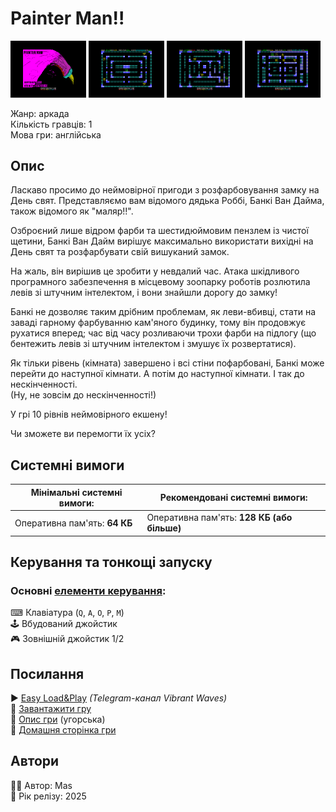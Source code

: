 # Painter Man!!

<img src="screenshots/scrn_painterman_01.png" width="24%"> 
<img src="screenshots/scrn_painterman_02.png" width="24%"> 
<img src="screenshots/scrn_painterman_03.png" width="24%"> 
<img src="screenshots/scrn_painterman_04.png" width="24%">

Жанр: аркада  
Кількість гравців: 1  
Мова гри: англійська  

## Опис

Ласкаво просимо до неймовірної пригоди з розфарбовування замку на День свят. Представляємо вам відомого дядька Роббі, Банкі Ван Дайма, також відомого як "маляр!!".

Озброєний лише відром фарби та шестидюймовим пензлем із чистої щетини, Банкі Ван Дайм вирішує максимально використати вихідні на День свят та розфарбувати свій вишуканий замок.

На жаль, він вирішив це зробити у невдалий час. Атака шкідливого програмного забезпечення в місцевому зоопарку роботів розлютила левів зі штучним інтелектом, і вони знайшли дорогу до замку!

Банкі не дозволяє таким дрібним проблемам, як леви-вбивці, стати на заваді гарному фарбуванню кам'яного будинку, тому він продовжує рухатися вперед; час від часу розливаючи трохи фарби на підлогу (що бентежить левів зі штучним інтелектом і змушує їх розвертатися).

Як тільки рівень (кімната) завершено і всі стіни пофарбовані, Банкі може перейти до наступної кімнати. А потім до наступної кімнати. І так до нескінченності.  
(Ну, не зовсім до нескінченності!)

У грі 10 рівнів неймовірного екшену!

Чи зможете ви перемогти їх усіх?

## Системні вимоги

|Мінімальні системні вимоги:|Рекомендовані системні вимоги:|
|---------------------------|------------------------------|
|Оперативна пам'ять: **64 КБ**|Оперативна пам'ять: **128 КБ (або більше)**|  

## Керування та тонкощі запуску
### Основні [елементи керування](../controllers.md):
⌨ Клавіатура (`Q`, `A`, `O`, `P`, `M`)  
🕹 Вбудований джойстик  
🎮 Зовнішній джойстик 1/2

## Посилання

▶ [Easy Load&Play](https://t.me/EP128k_Load_n_Play/911) *(Telegram-канал Vibrant Waves)*  
💾 [Завантажити гру](http://www.ep128.hu/Ep_Games/Prg/Painter_Man.rar)  
📃 [Опис гри]() (угорська)  
🏡 [Домашня сторінка гри](https://ktbproductions.itch.io/enterprise-games)

## Автори
👨‍💻 Автор: Mas  
📅 Рік релізу: 2025  